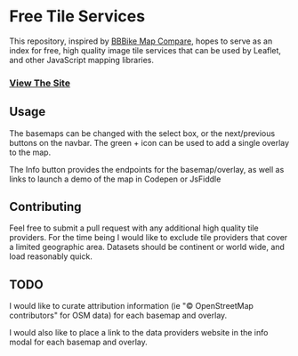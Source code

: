 # Free Tile Services

This repository, inspired by [BBBike Map Compare](http://mc.bbbike.org/mc/), hopes to serve as an index for free, high quality
image tile services that can be used by Leaflet, and other JavaScript mapping libraries.

### [View The Site](http://alexurquhart.github.io/free-tiles)

## Usage
The basemaps can be changed with the select box, or the next/previous buttons on the navbar. The green + icon can be used to
add a single overlay to the map.

The Info button provides the endpoints for the basemap/overlay, as well as links to launch a demo of the map in Codepen or 
JsFiddle

## Contributing
Feel free to submit a pull request with any additional high quality tile providers. For the time being I would like to exclude
tile providers that cover a limited geographic area. Datasets should be continent or world wide, and load reasonably quick.

## TODO
I would like to curate attribution information (ie "© OpenStreetMap contributors" for OSM data) for each basemap and overlay.

I would also like to place a link to the data providers website in the info modal for each basemap and overlay.
